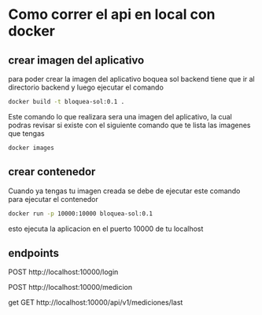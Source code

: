 # Como correr el api en local con docker

## crear imagen del aplicativo

para poder crear la imagen del aplicativo boquea sol backend tiene que ir al directorio backend y luego ejecutar el comando

```bash
docker build -t bloquea-sol:0.1 .
```

Este comando lo que realizara sera una imagen del aplicativo, la cual podras revisar si existe con el siguiente comando que te lista las imagenes que tengas

```build
docker images
```

## crear contenedor

Cuando ya tengas tu imagen creada se debe de ejecutar este comando para ejecutar el contenedor

```bash
docker run -p 10000:10000 bloquea-sol:0.1
```

esto ejecuta la aplicacion en el puerto 10000 de tu localhost 


## endpoints

POST http://localhost:10000/login

POST http://localhost:10000/medicion

get GET http://localhost:10000/api/v1/mediciones/last